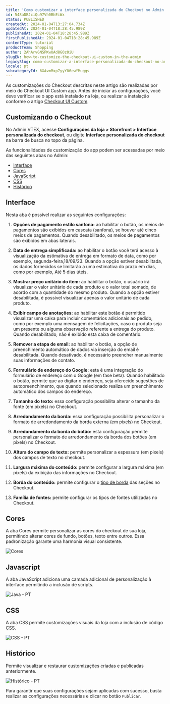 ```yaml
---
title: 'Como customizar a interface personalizada do Checkout no Admin'
id: 548aDBJciQu97Vh0BhEiWx
status: PUBLISHED
createdAt: 2024-01-04T13:27:04.734Z
updatedAt: 2024-01-04T18:28:45.989Z
publishedAt: 2024-01-04T18:28:45.989Z
firstPublishedAt: 2024-01-04T18:28:45.989Z
contentType: tutorial
productTeam: Shopping
author: 2AhArvGNSPKwUAd8GOz0iU
slugEN: how-to-customize-the-checkout-ui-custom-in-the-admin
legacySlug: como-customizar-a-interface-personalizada-do-checkout-no-admin
locale: pt
subcategoryId: 6XAvmMxp7yyY06ewYMuggs
---
```


As customizações do Checkout descritas neste artigo são realizadas por meio do Checkout UI Custom app. Antes de iniciar as configurações, você deve verificar se o app está instalado na loja, ou realizar a instalação conforme o artigo [Checkout UI Custom](https://developers.vtex.com/docs/apps/vtex.checkout-ui-custom).

## Customizando o Checkout

No Admin VTEX, acesse **Configurações da loja > Storefront > Interface personalizada do checkout**, ou digite **Interface personalizada do checkout** na barra de busca no topo da página.

As funcionalidades de customização do app podem ser acessadas por meio das seguintes abas no Admin:

* [Interface](#interface)
* [Cores](#cores)
* [JavaScript](#javascript)
* [CSS](#css)
* [Histórico](#histórico)

## Interface

Nesta aba é possível realizar as seguintes configurações:

1. **Opções de pagamento estilo sanfona:** ao habilitar o botão, os meios de pagamentos são exibidos em cascata (sanfona), se houver até cinco meios de pagamentos. Quando desabilitado, os meios de pagamentos são exibidos em abas laterais.

2. **Data de entrega simplificada:** ao habilitar o botão você terá acesso à visualização da estimativa de entrega em formato de data, como por exemplo, segunda-feira,18/09/23.  Quando a opção estiver desabilitada, os dados fornecidos se limitarão a uma estimativa do prazo em dias, como por exemplo, Até 5 dias úteis.

3. **Mostrar preço unitário do item:** ao habilitar o botão, o usuário irá visualizar o valor unitário de cada produto e o valor total somado, de acordo com a quantidade do mesmo produto. Quando a opção estiver desabilitada, é possível visualizar apenas o valor unitário de cada produto.

4. **Exibir campo de anotações:** ao habilitar este botão é permitido visualizar uma caixa para incluir comentários adicionais ao pedido, como por exemplo uma mensagem de felicitações, caso o produto seja um presente ou alguma observação referente a entrega do produto. Quando desabilitado, não é exibido esta caixa de comentário.

5. **Remover a etapa de email:** ao habilitar o botão, a opção de preenchimento automático de dados via inserção do email é desabilitada. Quando desativado, é necessário preencher manualmente suas informações de contato.

6. **Formulário de endereço do Google:** esta é uma integração do formulário de endereço com o Google (em fase beta). Quando habilitado o botão, permite que ao digitar o endereço, seja oferecido sugestões de autopreenchimento, que quando selecionado realiza um preenchimento automático dos campos do endereço.

7. **Tamanho do texto:** essa configuração possibilita alterar o tamanho da fonte (em pixels) no Checkout.

8. **Arredondamento da borda:** essa configuração possibilita personalizar o formato de arredondamento da borda externa (em pixels) no Checkout.

9. **Arredondamento da borda do botão:** esta configuração permite personalizar o formato de arredondamento da borda dos botões (em pixels) no Checkout.

10. **Altura do campo de texto:** permite personalizar a espessura (em pixels) dos campos de texto no checkout.

11. **Largura máxima do conteúdo:** permite configurar a largura máxima (em pixels) da exibição das informações no Checkout.

12. **Borda do conteúdo:** permite configurar o [tipo de borda](https://www.w3schools.com/css/css_border.asp) das seções no Checkout.

13. **Família de fontes:** permite configurar os tipos de fontes utilizadas no Checkout.

## Cores

A aba Cores permite personalizar as cores do checkout de sua loja, permitindo alterar cores de fundo, botões, texto entre outros. Essa padronização garante uma harmonia visual consistente.

![Cores ](https://cdn.statically.io/gh/vtexdocs/help-center-content/refs/heads/main/docs/pt/tutorials/checkout/configurações-do-checkout/como-customizar-a-interface-personalizada-do-checkout-no-admin_1.png)

## Javascript

A aba JavaScript  adiciona uma camada adicional de personalização à interface permitindo a inclusão de scripts.

![Java - PT](https://cdn.statically.io/gh/vtexdocs/help-center-content/refs/heads/main/docs/pt/tutorials/checkout/configurações-do-checkout/como-customizar-a-interface-personalizada-do-checkout-no-admin_2.png)

## CSS

A aba CSS permite customizações visuais da loja com a inclusão de código CSS.

![CSS - PT](https://cdn.statically.io/gh/vtexdocs/help-center-content/refs/heads/main/docs/pt/tutorials/checkout/configurações-do-checkout/como-customizar-a-interface-personalizada-do-checkout-no-admin_3.png)

## Histórico

Permite visualizar e restaurar customizações criadas e publicadas anteriormente.

![Histórico - PT](https://cdn.statically.io/gh/vtexdocs/help-center-content/refs/heads/main/docs/pt/tutorials/checkout/configurações-do-checkout/como-customizar-a-interface-personalizada-do-checkout-no-admin_4.png)

Para garantir que suas configurações sejam aplicadas com sucesso, basta realizar as configurações necessárias e clicar no botão `Publicar`.

